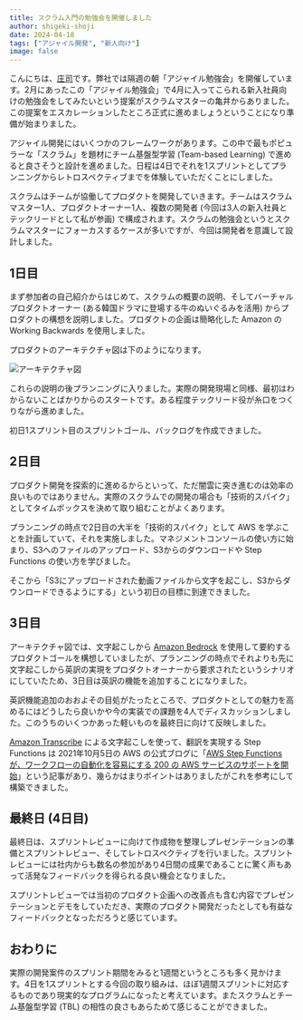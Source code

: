 ```yaml
---
title: スクラム入門の勉強会を開催しました
author: shigeki-shoji
date: 2024-04-18
tags: ["アジャイル開発", "新人向け"]
image: false
---
```


こんにちは、[庄司](https://github.com/edward-mamezou)です。弊社では隔週の朝「アジャイル勉強会」を開催しています。2月にあったこの「アジャイル勉強会」で4月に入ってこられる新入社員向けの勉強会をしてみたいという提案がスクラムマスターの亀井からありました。この提案をエスカレーションしたところ正式に進めましょうということになり準備が始まりました。

アジャイル開発にはいくつかのフレームワークがあります。この中で最もポピュラーな「スクラム」を題材にチーム基盤型学習 (Team-based Learning) で進めると良さそうと設計を進めました。日程は4日でそれを1スプリントとしてプランニングからレトロスペクティブまでを体験していただくことにしました。

スクラムはチームが協働してプロダクトを開発していきます。チームはスクラムマスター1人、プロダクトオーナー1人、複数の開発者 (今回は3人の新入社員とテックリードとして私が参画) で構成されます。スクラムの勉強会というとスクラムマスターにフォーカスするケースが多いですが、今回は開発者を意識して設計しました。

## 1日目

まず参加者の自己紹介からはじめて、スクラムの概要の説明、そしてバーチャルプロダクトオーナー (ある韓国ドラマに登場する牛のぬいぐるみを活用) からプロダクトの構想を説明しました。プロダクトの企画は簡略化した Amazon の Working Backwards を使用しました。

プロダクトのアーキテクチャ図は下のようになります。

![アーキテクチャ図](/img/blogs/2024/introduction-to-scrum/architecture.png)

これらの説明の後プランニングに入りました。実際の開発現場と同様、最初はわからないことばかりからのスタートです。ある程度テックリード役が糸口をつくりながら進めました。

初日1スプリント目のスプリントゴール、バックログを作成できました。

## 2日目

プロダクト開発を探索的に進めるからといって、ただ闇雲に突き進むのは効率の良いものではありません。実際のスクラムでの開発の場合も「技術的スパイク」としてタイムボックスを決めて取り組むことがよくあります。

プランニングの時点で2日目の大半を「技術的スパイク」として AWS を学ぶことを計画していて、それを実施しました。マネジメントコンソールの使い方に始まり、S3へのファイルのアップロード、S3からのダウンロードや Step Functions の使い方を学びました。

そこから「S3にアップロードされた動画ファイルから文字を起こし、S3からダウンロードできるようにする」という初日の目標に到達できました。

## 3日目

アーキテクチャ図では、文字起こしから [Amazon Bedrock](https://aws.amazon.com/jp/bedrock/) を使用して要約するプロダクトゴールを構想していましたが、プランニングの時点でそれよりも先に文字起こしから英訳の実現をプロダクトオーナーから要求されたというシナリオにしていたため、3日目は英訳の機能を追加することになりました。

英訳機能追加のおおよその目処がたったところで、プロダクトとしての魅力を高めるにはどうしたら良いかや今の実装での課題を4人でディスカッションしました。このうちのいくつかあった軽いものを最終日に向けて反映しました。

[Amazon Transcribe](https://aws.amazon.com/jp/transcribe/) による文字起こしを使って、翻訳を実現する Step Functions は 2021年10月5日の AWS の公式ブログに「[AWS Step Functions が、ワークフローの自動化を容易にする 200 の AWS サービスのサポートを開始](https://aws.amazon.com/jp/blogs/news/now-aws-step-functions-supports-200-aws-services-to-enable-easier-workflow-automation/)」という記事があり、幾らかはまりポイントはありましたがこれを参考にして構築できました。

## 最終日 (4日目)

最終日は、スプリントレビューに向けて作成物を整理しプレゼンテーションの準備とスプリントレビュー、そしてレトロスペクティブを行いました。スプリントレビューには社内からも数名の参加があり4日間の成果であることに驚く声もあって活発なフィードバックを得られる良い機会となりました。

スプリントレビューでは当初のプロダクト企画への改善点も含む内容でプレゼンテーションとデモをしていただき、実際のプロダクト開発だったとしても有益なフィードバックとなっただろうと感じています。

## おわりに

実際の開発案件のスプリント期間をみると1週間というところも多く見かけます。4日を1スプリントとする今回の取り組みは、ほぼ1週間スプリントに対応するものであり現実的なプログラムになったと考えています。またスクラムとチーム基盤型学習 (TBL) の相性の良さもあらためて感じることができました。
